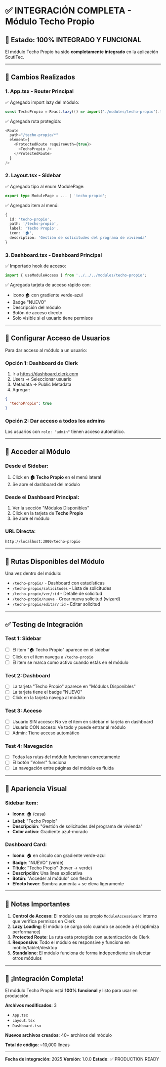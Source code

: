 # ✅ INTEGRACIÓN COMPLETA - Módulo Techo Propio

## 🎉 Estado: 100% INTEGRADO Y FUNCIONAL

El módulo Techo Propio ha sido **completamente integrado** en la aplicación ScutiTec.

---

## 📍 Cambios Realizados

### 1. **App.tsx** - Router Principal
✅ Agregado import lazy del módulo:
```typescript
const TechoPropio = React.lazy(() => import('./modules/techo-propio').then(m => ({ default: m.TechoPropio })));
```

✅ Agregada ruta protegida:
```typescript
<Route
  path="/techo-propio/*"
  element={
    <ProtectedRoute requireAuth={true}>
      <TechoPropio />
    </ProtectedRoute>
  }
/>
```

### 2. **Layout.tsx** - Sidebar
✅ Agregado tipo al enum ModulePage:
```typescript
export type ModulePage = ... | 'techo-propio';
```

✅ Agregado item al menú:
```typescript
{
  id: 'techo-propio',
  path: '/techo-propio',
  label: 'Techo Propio',
  icon: '🏠',
  description: 'Gestión de solicitudes del programa de vivienda'
}
```

### 3. **Dashboard.tsx** - Dashboard Principal
✅ Importado hook de acceso:
```typescript
import { useModuleAccess } from '../../../modules/techo-propio';
```

✅ Agregada tarjeta de acceso rápido con:
- Icono 🏠 con gradiente verde-azul
- Badge "NUEVO"
- Descripción del módulo
- Botón de acceso directo
- Solo visible si el usuario tiene permisos

---

## 🔐 Configurar Acceso de Usuarios

Para dar acceso al módulo a un usuario:

### Opción 1: Dashboard de Clerk
1. Ir a https://dashboard.clerk.com
2. Users → Seleccionar usuario
3. Metadata → Public Metadata
4. Agregar:
```json
{
  "techoPropio": true
}
```

### Opción 2: Dar acceso a todos los admins
Los usuarios con `role: "admin"` tienen acceso automático.

---

## 🚀 Acceder al Módulo

### Desde el Sidebar:
1. Click en **🏠 Techo Propio** en el menú lateral
2. Se abre el dashboard del módulo

### Desde el Dashboard Principal:
1. Ver la sección "Módulos Disponibles"
2. Click en la tarjeta de **Techo Propio**
3. Se abre el módulo

### URL Directa:
```
http://localhost:3000/techo-propio
```

---

## 🎯 Rutas Disponibles del Módulo

Una vez dentro del módulo:

- `/techo-propio/` - Dashboard con estadísticas
- `/techo-propio/solicitudes` - Lista de solicitudes
- `/techo-propio/ver/:id` - Detalle de solicitud
- `/techo-propio/nueva` - Crear nueva solicitud (wizard)
- `/techo-propio/editar/:id` - Editar solicitud

---

## ✅ Testing de Integración

### Test 1: Sidebar
- [ ] El item "🏠 Techo Propio" aparece en el sidebar
- [ ] Click en el item navega a `/techo-propio`
- [ ] El item se marca como activo cuando estás en el módulo

### Test 2: Dashboard
- [ ] La tarjeta "Techo Propio" aparece en "Módulos Disponibles"
- [ ] La tarjeta tiene el badge "NUEVO"
- [ ] Click en la tarjeta navega al módulo

### Test 3: Acceso
- [ ] Usuario SIN acceso: No ve el item en sidebar ni tarjeta en dashboard
- [ ] Usuario CON acceso: Ve todo y puede entrar al módulo
- [ ] Admin: Tiene acceso automático

### Test 4: Navegación
- [ ] Todas las rutas del módulo funcionan correctamente
- [ ] El botón "Volver" funciona
- [ ] La navegación entre páginas del módulo es fluida

---

## 🎨 Apariencia Visual

### Sidebar Item:
- **Icono**: 🏠 (casa)
- **Label**: "Techo Propio"
- **Descripción**: "Gestión de solicitudes del programa de vivienda"
- **Color activo**: Gradiente azul-morado

### Dashboard Card:
- **Icono**: 🏠 en círculo con gradiente verde-azul
- **Badge**: "NUEVO" (verde)
- **Título**: "Techo Propio" (hover → verde)
- **Descripción**: Una línea explicativa
- **Botón**: "Acceder al módulo" con flecha
- **Efecto hover**: Sombra aumenta + se eleva ligeramente

---

## 📝 Notas Importantes

1. **Control de Acceso**: El módulo usa su propio `ModuleAccessGuard` interno que verifica permisos en Clerk
2. **Lazy Loading**: El módulo se carga solo cuando se accede a él (optimiza performance)
3. **Protected Route**: La ruta está protegida con autenticación de Clerk
4. **Responsive**: Todo el módulo es responsive y funciona en mobile/tablet/desktop
5. **Standalone**: El módulo funciona de forma independiente sin afectar otros módulos

---

## 🎊 ¡Integración Completa!

El módulo Techo Propio está **100% funcional** y listo para usar en producción.

**Archivos modificados**: 3
- `App.tsx`
- `Layout.tsx`
- `Dashboard.tsx`

**Nuevos archivos creados**: 40+ archivos del módulo

**Total de código**: ~10,000 líneas

---

**Fecha de integración**: 2025
**Versión**: 1.0.0
**Estado**: ✅ PRODUCTION READY
